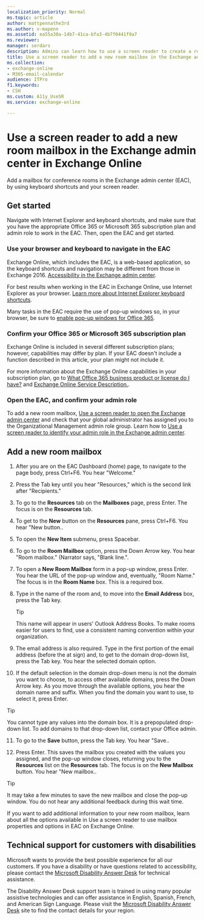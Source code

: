 ```yaml
---
localization_priority: Normal
ms.topic: article
author: mattpennathe3rd
ms.author: v-mapenn
ms.assetid: ea55a30a-14b7-41ca-bfa3-4b7f0441f9a7
ms.reviewer: 
manager: serdars
description: Admins can learn how to use a screen reader to create a room mailbox in the Exchange admin center (EAC) in Exchange Online.
title: Use a screen reader to add a new room mailbox in the Exchange admin center in Exchange Online
ms.collection: 
- exchange-online
- M365-email-calendar
audience: ITPro
f1.keywords:
- CSH
ms.custom: A11y_UseSR
ms.service: exchange-online

---
```


# Use a screen reader to add a new room mailbox in the Exchange admin center in Exchange Online

Add a mailbox for conference rooms in the Exchange admin center (EAC), by using keyboard shortcuts and your screen reader.

## Get started

Navigate with Internet Explorer and keyboard shortcuts, and make sure that you have the appropriate Office 365 or Microsoft 365 subscription plan and admin role to work in the EAC. Then, open the EAC and get started.

### Use your browser and keyboard to navigate in the EAC

Exchange Online, which includes the EAC, is a web-based application, so the keyboard shortcuts and navigation may be different from those in Exchange 2016. [Accessibility in the Exchange admin center](accessibility-in-exchange-admin-center.md).

For best results when working in the EAC in Exchange Online, use Internet Explorer as your browser. [Learn more about Internet Explorer keyboard shortcuts](https://support.microsoft.com/help/17456/).

Many tasks in the EAC require the use of pop-up windows so, in your browser, be sure to [enable pop-up windows for Office 365](https://support.microsoft.com/help/17479).

### Confirm your Office 365 or Microsoft 365 subscription plan

Exchange Online is included in several different subscription plans; however, capabilities may differ by plan. If your EAC doesn't include a function described in this article, your plan might not include it.

For more information about the Exchange Online capabilities in your subscription plan, go to [What Office 365 business product or license do I have?](https://support.office.com/article/f8ab5e25-bf3f-4a47-b264-174b1ee925fd) and [Exchange Online Service Description.](https://docs.microsoft.com/office365/servicedescriptions/exchange-online-service-description/exchange-online-service-description).

### Open the EAC, and confirm your admin role

To add a new room mailbox, [Use a screen reader to open the Exchange admin center](use-screen-reader-to-open-exchange-admin-center.md) and check that your global administrator has assigned you to the Organizational Management admin role group. Learn how to [Use a screen reader to identify your admin role in the Exchange admin center](use-screen-reader-to-identify-admin-role-in-exchange-admin-center.md).

## Add a new room mailbox

1. After you are on the EAC Dashboard (home) page, to navigate to the page body, press Ctrl+F6. You hear "Welcome."

2. Press the Tab key until you hear "Resources," which is the second link after "Recipients."

3. To go to the **Resources** tab on the **Mailboxes** page, press Enter. The focus is on the **Resources** tab.

4. To get to the **New** button on the **Resources** pane, press Ctrl+F6. You hear "New button..

5. To open the **New Item** submenu, press Spacebar.

6. To go to the **Room Mailbox** option, press the Down Arrow key. You hear "Room mailbox." (Narrator says, "Blank line.".

7. To open a **New Room Mailbox** form in a pop-up window, press Enter. You hear the URL of the pop-up window and, eventually, "Room Name." The focus is in the **Room Name** box. This is a required box.

8. Type in the name of the room and, to move into the **Email Address** box, press the Tab key.

   > [!TIP]
   > This name will appear in users' Outlook Address Books. To make rooms easier for users to find, use a consistent naming convention within your organization.

9. The email address is also required. Type in the first portion of the email address (before the at sign) and, to get to the domain drop-down list, press the Tab key. You hear the selected domain option.

10. If the default selection in the domain drop-down menu is not the domain you want to choose, to access other available domains, press the Down Arrow key. As you move through the available options, you hear the domain name and suffix. When you find the domain you want to use, to select it, press Enter.

   > [!TIP]
   > You cannot type any values into the domain box. It is a prepopulated drop-down list. To add domains to that drop-down list, contact your Office admin.

11. To go to the **Save** button, press the Tab key. You hear "Save..

12. Press Enter. This saves the mailbox you created with the values you assigned, and the pop-up window closes, returning you to the **Resources** list on the **Resources** tab. The focus is on the **New Mailbox** button. You hear "New mailbox..

   > [!TIP]
   > It may take a few minutes to save the new mailbox and close the pop-up window. You do not hear any additional feedback during this wait time.

If you want to add additional information to your new room mailbox, learn about all the options available in Use a screen reader to use mailbox properties and options in EAC on Exchange Online.

## Technical support for customers with disabilities

Microsoft wants to provide the best possible experience for all our customers. If you have a disability or have questions related to accessibility, please contact the [Microsoft Disability Answer Desk](https://go.microsoft.com/fwlink/p/?LinkID=518252) for technical assistance.

The Disability Answer Desk support team is trained in using many popular assistive technologies and can offer assistance in English, Spanish, French, and American Sign Language. Please visit the [Microsoft Disability Answer Desk](https://go.microsoft.com/fwlink/p/?LinkID=518252) site to find the contact details for your region.
